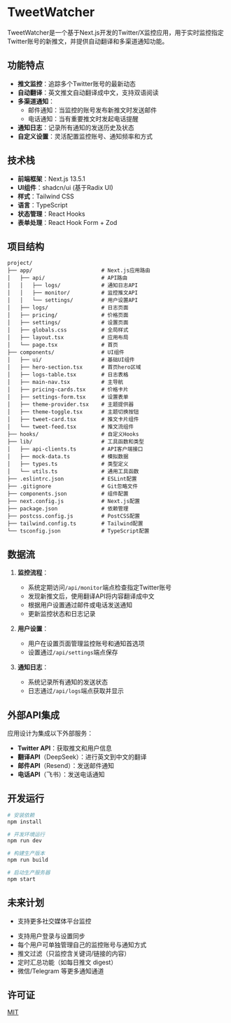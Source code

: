 # TweetWatcher

TweetWatcher是一个基于Next.js开发的Twitter/X监控应用，用于实时监控指定Twitter账号的新推文，并提供自动翻译和多渠道通知功能。

## 功能特点

- **推文监控**：追踪多个Twitter账号的最新动态
- **自动翻译**：英文推文自动翻译成中文，支持双语阅读
- **多渠道通知**：
  - 邮件通知：当监控的账号发布新推文时发送邮件
  - 电话通知：当有重要推文时发起电话提醒
- **通知日志**：记录所有通知的发送历史及状态
- **自定义设置**：灵活配置监控账号、通知频率和方式

## 技术栈

- **前端框架**：Next.js 13.5.1
- **UI组件**：shadcn/ui (基于Radix UI)
- **样式**：Tailwind CSS
- **语言**：TypeScript
- **状态管理**：React Hooks
- **表单处理**：React Hook Form + Zod

## 项目结构

```
project/
├── app/                      # Next.js应用路由
│   ├── api/                  # API路由
│   │   ├── logs/             # 通知日志API
│   │   ├── monitor/          # 监控推文API
│   │   └── settings/         # 用户设置API
│   ├── logs/                 # 日志页面
│   ├── pricing/              # 价格页面
│   ├── settings/             # 设置页面
│   ├── globals.css           # 全局样式
│   ├── layout.tsx            # 应用布局
│   └── page.tsx              # 首页
├── components/               # UI组件
│   ├── ui/                   # 基础UI组件
│   ├── hero-section.tsx      # 首页hero区域
│   ├── logs-table.tsx        # 日志表格
│   ├── main-nav.tsx          # 主导航
│   ├── pricing-cards.tsx     # 价格卡片
│   ├── settings-form.tsx     # 设置表单
│   ├── theme-provider.tsx    # 主题提供器
│   ├── theme-toggle.tsx      # 主题切换按钮
│   ├── tweet-card.tsx        # 推文卡片组件
│   └── tweet-feed.tsx        # 推文流组件
├── hooks/                    # 自定义Hooks
├── lib/                      # 工具函数和类型
│   ├── api-clients.ts        # API客户端接口
│   ├── mock-data.ts          # 模拟数据
│   ├── types.ts              # 类型定义
│   └── utils.ts              # 通用工具函数
├── .eslintrc.json            # ESLint配置
├── .gitignore                # Git忽略文件
├── components.json           # 组件配置
├── next.config.js            # Next.js配置
├── package.json              # 依赖管理
├── postcss.config.js         # PostCSS配置
├── tailwind.config.ts        # Tailwind配置
└── tsconfig.json             # TypeScript配置
```

## 数据流

1. **监控流程**：
   - 系统定期访问`/api/monitor`端点检查指定Twitter账号
   - 发现新推文后，使用翻译API将内容翻译成中文
   - 根据用户设置通过邮件或电话发送通知
   - 更新监控状态和日志记录

2. **用户设置**：
   - 用户在设置页面管理监控账号和通知首选项
   - 设置通过`/api/settings`端点保存

3. **通知日志**：
   - 系统记录所有通知的发送状态
   - 日志通过`/api/logs`端点获取并显示

## 外部API集成

应用设计为集成以下外部服务：

- **Twitter API**：获取推文和用户信息
- **翻译API**（DeepSeek）：进行英文到中文的翻译
- **邮件API**（Resend）：发送邮件通知
- **电话API**（飞书）：发送电话通知

## 开发运行

```bash
# 安装依赖
npm install

# 开发环境运行
npm run dev

# 构建生产版本
npm run build

# 启动生产服务器
npm start
```

## 未来计划

- 支持更多社交媒体平台监控
* 支持用户登录与设置同步
* 每个用户可单独管理自己的监控账号与通知方式
* 推文过滤（只监控含关键词/链接的内容）
* 定时汇总功能（如每日推文 digest）
* 微信/Telegram 等更多通知通道

## 许可证

[MIT](LICENSE) 